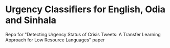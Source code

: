 # Urgency Classifiers for English, Odia and Sinhala
Repo for "Detecting Urgency Status of Crisis Tweets: A Transfer Learning Approach for Low Resource Languages" paper
